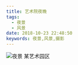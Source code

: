 ```yaml
---
title: 艺术院夜晚
tags:
  - 夜景
  - 风景
date: 2018-10-23 22:48:50
keywords: 夜景,风景,摄影
---
```

![夜景](https://cdapic.nos-eastchina1.126.net/20181030055756-639038.jpg)
某艺术园区
